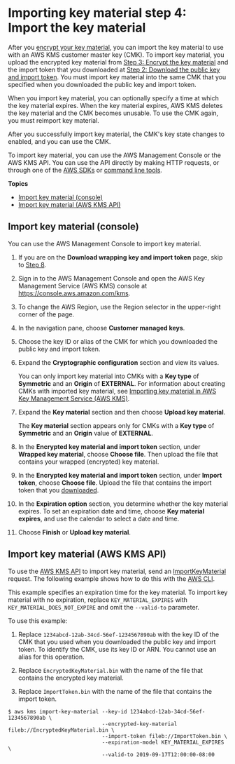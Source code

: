 # Importing key material step 4: Import the key material<a name="importing-keys-import-key-material"></a>

After you [encrypt your key material](importing-keys-encrypt-key-material.md), you can import the key material to use with an AWS KMS customer master key \(CMK\)\. To import key material, you upload the encrypted key material from [Step 3: Encrypt the key material](importing-keys-encrypt-key-material.md) and the import token that you downloaded at [Step 2: Download the public key and import token](importing-keys-get-public-key-and-token.md)\. You must import key material into the same CMK that you specified when you downloaded the public key and import token\.

When you import key material, you can optionally specify a time at which the key material expires\. When the key material expires, AWS KMS deletes the key material and the CMK becomes unusable\. To use the CMK again, you must reimport key material\.

After you successfully import key material, the CMK's key state changes to enabled, and you can use the CMK\.

To import key material, you can use the AWS Management Console or the AWS KMS API\. You can use the API directly by making HTTP requests, or through one of the [AWS SDKs](https://aws.amazon.com/tools/#sdk) or [command line tools](https://aws.amazon.com/tools/#cli)\.

**Topics**
+ [Import key material \(console\)](#importing-keys-import-key-material-console)
+ [Import key material \(AWS KMS API\)](#importing-keys-import-key-material-api)

## Import key material \(console\)<a name="importing-keys-import-key-material-console"></a>

You can use the AWS Management Console to import key material\.

1. If you are on the **Download wrapping key and import token** page, skip to [Step 8](#id-key-materials-step)\.

1. Sign in to the AWS Management Console and open the AWS Key Management Service \(AWS KMS\) console at [https://console\.aws\.amazon\.com/kms](https://console.aws.amazon.com/kms)\.

1. To change the AWS Region, use the Region selector in the upper\-right corner of the page\.

1. In the navigation pane, choose **Customer managed keys**\.

1. Choose the key ID or alias of the CMK for which you downloaded the public key and import token\.

1. Expand the **Cryptographic configuration** section and view its values\.

   You can only import key material into CMKs with a **Key type** of **Symmetric** and an **Origin** of **EXTERNAL**\. For information about creating CMKs with imported key material, see [Importing key material in AWS Key Management Service \(AWS KMS\)](importing-keys.md)\.

1. Expand the **Key material** section and then choose **Upload key material**\.

   The **Key material** section appears only for CMKs with a **Key type** of **Symmetric** and an **Origin** value of **EXTERNAL**\.

1. <a name="id-key-materials-step"></a>In the **Encrypted key material and import token** section, under **Wrapped key material**, choose **Choose file**\. Then upload the file that contains your wrapped \(encrypted\) key material\. 

1. In the **Encrypted key material and import token** section, under **Import token**, choose **Choose file**\. Upload the file that contains the import token that you [downloaded](importing-keys-get-public-key-and-token.md#importing-keys-get-public-key-and-token-console)\.

1. In the **Expiration option** section, you determine whether the key material expires\. To set an expiration date and time, choose **Key material expires**, and use the calendar to select a date and time\.

1. Choose **Finish** or **Upload key material**\.

## Import key material \(AWS KMS API\)<a name="importing-keys-import-key-material-api"></a>

To use the [AWS KMS API](https://docs.aws.amazon.com/kms/latest/APIReference/) to import key material, send an [ImportKeyMaterial](https://docs.aws.amazon.com/kms/latest/APIReference/API_ImportKeyMaterial.html) request\. The following example shows how to do this with the [AWS CLI](https://aws.amazon.com/cli/)\.

This example specifies an expiration time for the key material\. To import key material with no expiration, replace `KEY_MATERIAL_EXPIRES` with `KEY_MATERIAL_DOES_NOT_EXPIRE` and omit the `--valid-to` parameter\.

To use this example:

1. Replace `1234abcd-12ab-34cd-56ef-1234567890ab` with the key ID of the CMK that you used when you downloaded the public key and import token\. To identify the CMK, use its key ID or ARN\. You cannot use an alias for this operation\.

1. Replace `EncryptedKeyMaterial.bin` with the name of the file that contains the encrypted key material\.

1. Replace `ImportToken.bin` with the name of the file that contains the import token\.

```
$ aws kms import-key-material --key-id 1234abcd-12ab-34cd-56ef-1234567890ab \
                              --encrypted-key-material fileb://EncryptedKeyMaterial.bin \
                              --import-token fileb://ImportToken.bin \
                              --expiration-model KEY_MATERIAL_EXPIRES \
                              --valid-to 2019-09-17T12:00:00-08:00
```